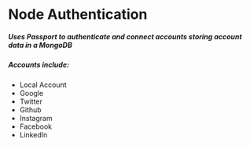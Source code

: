 # Node Authentication

##### Uses Passport to authenticate and connect accounts storing account data in a MongoDB

##### Accounts include:
* Local Account
* Google
* Twitter
* Github
* Instagram
* Facebook
* LinkedIn
